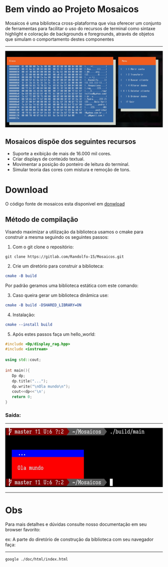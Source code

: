 Bem vindo ao Projeto Mosaicos
=============================

   Mosaicos é uma biblioteca cross-plataforma que visa oferecer um conjunto de ferramentas 
para facilitar o uso do recursos de terminal como sintaxe highlight e coloração de 
backgrounds e foregrounds, através de objetos que simulam o comportamento destes componentes 
____________
![Display](./img/display.jpg)


Mosaicos dispõe dos seguintes recursos
--------------------------------------

+ Suporte a exibição de mais de 16.000 mil cores.
+ Criar displays de conteúdo textual.
+ Movimentar a posição do ponteiro de leitura do terminal.
+ Simular teoria das cores com mistura e remoção de tons.

Download
========
O código fonte de mosaicos esta disponivel em [donwload](https://gitlab.com/Randolfo-15/Mosaicos.git)

Método de compilação
--------------------

Visando maximizar a utilização da biblioteca usamos o cmake para construir a mesma
seguindo os seguintes passos:

1. Com o git clone o repositório:
``` git
git clone https://gitlab.com/Randolfo-15/Mosaicos.git
```

2. Crie um diretório para construir a biblioteca:
``` cmake
cmake -B build
```

Por padrão geramos uma biblioteca estática com este comando:

3. Caso queira gerar um biblioteca dinâmica use:
```cmake
cmake -B build -DSHARED_LIBRARY=ON
```
4. Instalação:
``` cmake
cmake --install build 
```
5. Após estes passos faça um hello_world:

``` c++
#include <Dp/display_rag.hpp>
#include <iostream>

using std::cout;

int main(){
   Dp dp;
   dp.title("...");
   dp.write("\nOla mundo\n");
   cout<<dp<<'\n';
   return 0;
}

```

### Saída:
____________
![hello](./img/hello.jpg)
____________
Obs
===

Para mais detalhes e dúvidas consulte nosso documentação em seu browser favorito:

ex: A parte do diretório de construção da biblioteca com seu navegador faça: 
___
``` 
google ./doc/html/index.html

```




